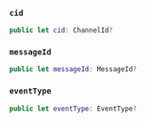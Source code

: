 
### `cid`

``` swift
public let cid: ChannelId?
```

### `messageId`

``` swift
public let messageId: MessageId?
```

### `eventType`

``` swift
public let eventType: EventType?
